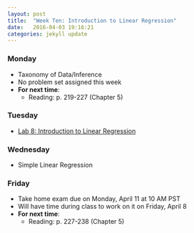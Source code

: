 ```yaml
---
layout: post
title:  "Week Ten: Introduction to Linear Regression"
date:   2016-04-03 19:16:21
categories: jekyll update
---
```


### Monday
- Taxonomy of Data/Inference
- No problem set assigned this week
- **For next time**:
    - Reading: p. 219-227 (Chapter 5)

### Tuesday
- <a href = "{{ site.baseurl }}/assets/week-10/simple_regression.html" target = "_blank">Lab 8: Introduction to Linear Regression </a>


### Wednesday
- Simple Linear Regression

### Friday
- Take home exam due on Monday, April 11 at 10 AM PST
- Will have time during class to work on it on Friday, April 8
- **For next time**:
    - Reading: p. 227-238 (Chapter 5)